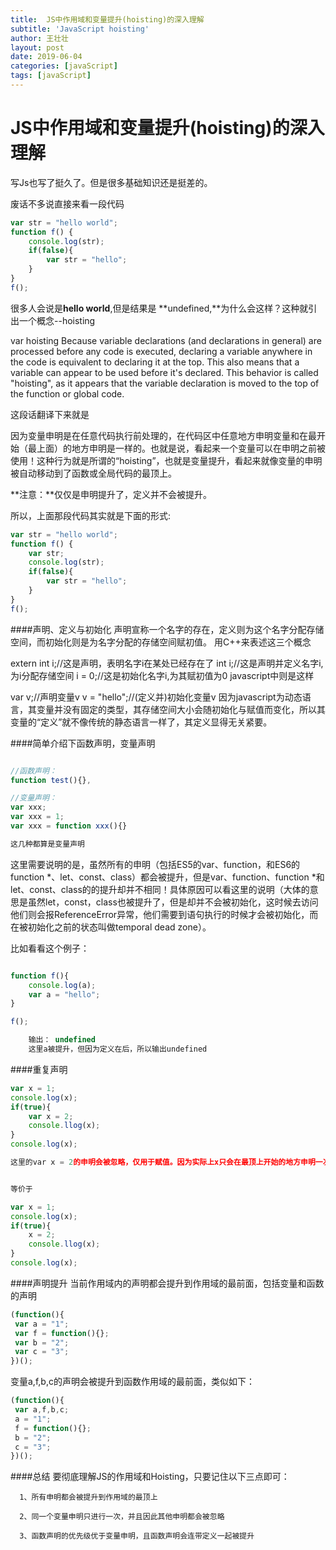 ```yaml
---
title:  JS中作用域和变量提升(hoisting)的深入理解
subtitle: 'JavaScript hoisting'
author: 王壮壮
layout: post
date: 2019-06-04
categories: [javaScript]
tags: [javaScript]
---
```

# JS中作用域和变量提升(hoisting)的深入理解

写Js也写了挺久了。但是很多基础知识还是挺差的。

废话不多说直接来看一段代码

```js
var str = "hello world";
function f() {
    console.log(str);
    if(false){
    	var str = "hello";    
    }
}
f();
```

很多人会说是**hello world**,但是结果是 **undefined,**为什么会这样？这种就引出一个概念--hoisting

var hoisting
    Because variable declarations (and declarations in general) are processed before any code is executed, declaring a variable anywhere in the code is equivalent to declaring it at the top. This also means that a variable can appear to be used before it's declared. This behavior is called "hoisting", as it appears that the variable declaration is moved to the top of the function or global code.

这段话翻译下来就是

​    因为变量申明是在任意代码执行前处理的，在代码区中任意地方申明变量和在最开始（最上面）的地方申明是一样的。也就是说，看起来一个变量可以在申明之前被使用！这种行为就是所谓的“hoisting”，也就是变量提升，看起来就像变量的申明被自动移动到了函数或全局代码的最顶上。

**注意：**仅仅是申明提升了，定义并不会被提升。

所以，上面那段代码其实就是下面的形式:

```js
var str = "hello world";
function f() {
    var str;
    console.log(str);
    if(false){
    	var str = "hello";   
    }
}
f();
```

####声明、定义与初始化
声明宣称一个名字的存在，定义则为这个名字分配存储空间，而初始化则是为名字分配的存储空间赋初值。
用C++来表述这三个概念

extern int i;//这是声明，表明名字i在某处已经存在了
int i;//这是声明并定义名字i,为i分配存储空间
i = 0;//这是初始化名字i,为其赋初值为0
javascript中则是这样

var v;//声明变量v
v = "hello";//(定义并)初始化变量v
因为javascript为动态语言，其变量并没有固定的类型，其存储空间大小会随初始化与赋值而变化，所以其变量的“定义”就不像传统的静态语言一样了，其定义显得无关紧要。


####简单介绍下函数声明，变量声明

```js

//函数声明：
function test(){},

//变量声明：
var xxx;
var xxx = 1;
var xxx = function xxx(){}

这几种都算是变量声明

```
 

这里需要说明的是，虽然所有的申明（包括ES5的var、function，和ES6的function *、let、const、class）都会被提升，但是var、function、function *和let、const、class的的提升却并不相同！具体原因可以看这里的说明（大体的意思是虽然let，const，class也被提升了，但是却并不会被初始化，这时候去访问他们则会报ReferenceError异常，他们需要到语句执行的时候才会被初始化，而在被初始化之前的状态叫做temporal dead zone）。

比如看看这个例子：

```js

function f(){
    console.log(a);
    var a = "hello";
}

f();

    输出： undefined
    这里a被提升，但因为定义在后，所以输出undefined
```
 
####重复声明

```js
var x = 1;
console.log(x);
if(true){
    var x = 2;
    console.llog(x);
}
console.log(x);  

这里的var x = 2的申明会被忽略，仅用于赋值。因为实际上x只会在最顶上开始的地方申明一次


等价于

var x = 1;
console.log(x);
if(true){
    x = 2;
    console.llog(x);
}
console.log(x);  
```

####声明提升
当前作用域内的声明都会提升到作用域的最前面，包括变量和函数的声明

```js
(function(){
 var a = "1";
 var f = function(){};
 var b = "2";
 var c = "3";
})(); 

```
变量a,f,b,c的声明会被提升到函数作用域的最前面，类似如下：

```js
(function(){
 var a,f,b,c;
 a = "1";
 f = function(){};
 b = "2";
 c = "3";
})();
```

####总结
要彻底理解JS的作用域和Hoisting，只要记住以下三点即可：

      1、所有申明都会被提升到作用域的最顶上

      2、同一个变量申明只进行一次，并且因此其他申明都会被忽略

      3、函数声明的优先级优于变量申明，且函数声明会连带定义一起被提升




 